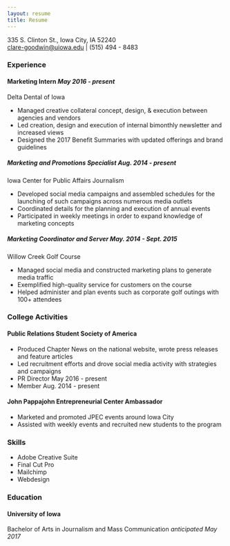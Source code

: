 ```yaml
---
layout: resume
title: Resume
---
```

335 S. Clinton St., Iowa City, IA 52240  
[clare-goodwin@uiowa.edu](mailto:clare-goodwin@uiowa.edu) | (515) 494 - 8483

### Experience

#### Marketing Intern *May 2016 - present*
Delta Dental of Iowa 

* Managed creative collateral concept, design, & execution between agencies and vendors
* Led creation, design and execution of internal bimonthly newsletter and increased views
* Designed the 2017 Benefit Summaries with updated offerings and brand guidelines

##### Marketing and Promotions Specialist *Aug. 2014 - present*
Iowa Center for Public Affairs Journalism  

* Developed social media campaigns and assembled schedules for the launching of such campaigns across numerous media outlets
* Coordinated details for the planning and execution of annual events 
* Participated in weekly meetings in order to expand knowledge of marketing concepts

##### Marketing Coordinator and Server *May. 2014 - Sept. 2015*
Willow Creek Golf Course  

* Managed social media and constructed marketing plans to generate media traffic
* Exemplified high-quality service for customers on the course
* Helped administer and plan events such as corporate golf outings with 100+ attendees



### College Activities

#### Public Relations Student Society of America
* Produced Chapter News on the national website, wrote press releases and feature articles
* Led recruitment efforts and drove social media activity with strategies and campaigns 
* PR Director May 2016 - present
* Member Aug. 2014 - present

#### John Pappajohn Entrepreneurial Center Ambassador
* Marketed and promoted JPEC events around Iowa City 
* Assisted with weekly events and recruited new students to the program

### Skills
* Adobe Creative Suite
* Final Cut Pro
* Mailchimp
* Webdesign



### Education
#### University of Iowa
Bachelor of Arts in Journalism and Mass Communication *anticipated May 2017* 
